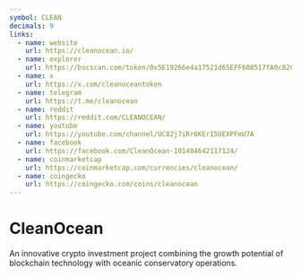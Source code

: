 ```yaml
---
symbol: CLEAN
decimals: 9
links:
  - name: website
    url: https://cleanocean.io/
  - name: explorer
    url: https://bscscan.com/token/0x5E19266e4a17521d65EFF608517fA0c82CA24813
  - name: x
    url: https://x.com/cleanoceantoken
  - name: telegram
    url: https://t.me/cleanocean
  - name: reddit
    url: https://reddit.com/CLEANOCEAN/
  - name: youtube
    url: https://youtube.com/channel/UC82j7iRr6KErI5UEXPFmU7A
  - name: facebook
    url: https://facebook.com/CleanOcean-101484642117124/
  - name: coinmarketcap
    url: https://coinmarketcap.com/currencies/cleanocean/
  - name: coingecko
    url: https://coingecko.com/coins/cleanocean
---
```


# CleanOcean

An innovative crypto investment project combining the growth potential of blockchain technology with oceanic conservatory operations.
